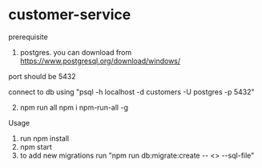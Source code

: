 # customer-service

prerequisite

1) postgres.
you can download from https://www.postgresql.org/download/windows/

  port should be 5432
  
  connect to db using "psql -h localhost -d customers -U postgres -p 5432"
 
2) npm run all
npm i npm-run-all -g




Usage
1) run npm install
2) npm start
3) to add new migrations run "npm run db:migrate:create -- <<your migration patch name>> --sql-file"
